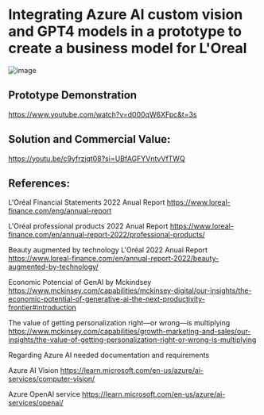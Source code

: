 # Integrating Azure AI custom vision and GPT4 models in a prototype to create a business model for L'Oreal

![image](https://github.com/Jhonnatan7br/Loreal-Hackathon/assets/104907786/5214681c-bdf4-4d4c-94e9-e13b0d6806b7)

## Prototype Demonstration
https://www.youtube.com/watch?v=d000qW6XFpc&t=3s

## Solution and Commercial Value:
https://youtu.be/c9yfrzjqt08?si=UBfAGFYVntvVfTWQ

## References:

L'Oréal Financial Statements 2022 Anual Report
https://www.loreal-finance.com/eng/annual-report

L'Oréal professional products 2022 Anual Report
https://www.loreal-finance.com/en/annual-report-2022/professional-products/

Beauty augmented by technology L'Oréal 2022 Anual Report
https://www.loreal-finance.com/en/annual-report-2022/beauty-augmented-by-technology/

Economic Potencial of GenAI by Mckindsey
https://www.mckinsey.com/capabilities/mckinsey-digital/our-insights/the-economic-potential-of-generative-ai-the-next-productivity-frontier#introduction 

The value of getting personalization right—or wrong—is multiplying
https://www.mckinsey.com/capabilities/growth-marketing-and-sales/our-insights/the-value-of-getting-personalization-right-or-wrong-is-multiplying

Regarding Azure AI needed documentation and requirements

Azure AI Vision
https://learn.microsoft.com/en-us/azure/ai-services/computer-vision/

Azure OpenAI service
https://learn.microsoft.com/en-us/azure/ai-services/openai/
